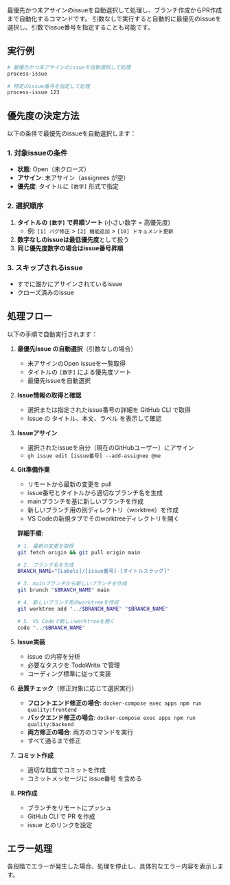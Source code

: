 最優先かつ未アサインのissueを自動選択して処理し、ブランチ作成からPR作成まで自動化するコマンドです。
引数なしで実行すると自動的に最優先のissueを選択し、引数でissue番号を指定することも可能です。

## 実行例

```bash
# 最優先かつ未アサインのissueを自動選択して処理
process-issue

# 特定のissue番号を指定して処理
process-issue 123
```

## 優先度の決定方法

以下の条件で最優先のissueを自動選択します：

### 1. **対象issueの条件**

- **状態**: Open（未クローズ）
- **アサイン**: 未アサイン（assignees が空）
- **優先度**: タイトルに `[数字]` 形式で指定

### 2. **選択順序**

1. **タイトルの `[数字]` で昇順ソート** (小さい数字 = 高優先度)
   - 例: `[1] バグ修正` > `[2] 機能追加` > `[10] ドキュメント更新`
2. **数字なしのissueは最低優先度**として扱う
3. **同じ優先度数字の場合はissue番号昇順**

### 3. **スキップされるissue**

- すでに誰かにアサインされているissue
- クローズ済みのissue

## 処理フロー

以下の手順で自動実行されます：

1. **最優先Issue の自動選択**（引数なしの場合）
   - 未アサインのOpen issueを一覧取得
   - タイトルの `[数字]` による優先度ソート
   - 最優先issueを自動選択

2. **Issue情報の取得と確認**
   - 選択または指定されたissue番号の詳細を GitHub CLI で取得
   - issue の タイトル、本文、ラベル を表示して確認

3. **Issueアサイン**
   - 選択されたissueを自分（現在のGitHubユーザー）にアサイン
   - `gh issue edit [issue番号] --add-assignee @me`

4. **Git準備作業**
   - リモートから最新の変更を pull
   - issue番号とタイトルから適切なブランチ名を生成
   - mainブランチを基に新しいブランチを作成
   - 新しいブランチ用の別ディレクトリ（worktree）を作成
   - VS Codeの新規タブでそのworktreeディレクトリを開く

   **詳細手順**:

   ```bash
   # 1. 最新の変更を取得
   git fetch origin && git pull origin main

   # 2. ブランチ名を生成
   BRANCH_NAME="[Labels]/[issue番号]-[タイトルスラッグ]"

   # 3. mainブランチから新しいブランチを作成
   git branch "$BRANCH_NAME" main

   # 4. 新しいブランチ用のworktreeを作成
   git worktree add "../$BRANCH_NAME" "$BRANCH_NAME"

   # 5. VS Codeで新しいworktreeを開く
   code "../$BRANCH_NAME"
   ```

5. **Issue実装**
   - issue の内容を分析
   - 必要なタスクを TodoWrite で管理
   - コーディング標準に従って実装

6. **品質チェック**（修正対象に応じて選択実行）
   - **フロントエンド修正の場合**: `docker-compose exec apps npm run quality:frontend`
   - **バックエンド修正の場合**: `docker-compose exec apps npm run quality:backend`
   - **両方修正の場合**: 両方のコマンドを実行
   - すべて通るまで修正

7. **コミット作成**
   - 適切な粒度でコミットを作成
   - コミットメッセージに issue番号 を含める

8. **PR作成**
   - ブランチをリモートにプッシュ
   - GitHub CLI で PR を作成
   - issue とのリンクを設定

## エラー処理

各段階でエラーが発生した場合、処理を停止し、具体的なエラー内容を表示します。

